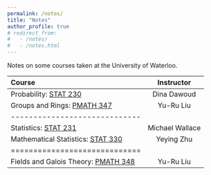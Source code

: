 ```yaml
---
permalink: /notes/
title: "Notes"
author_profile: true
# redirect_from: 
#   - /notes/
#   - /notes.html
---
```


Notes on some courses taken at the University of Waterloo.

| Course | Instructor |
|:--------|:-------:|
| Probability: [STAT 230](../files/S24-STAT230.pdf)  | Dina Dawoud   |
| Groups and Rings: [PMATH 347](../files/F24-PMATH347.pdf)   | Yu-Ru Liu   |
|-----------------------------|
| Statistics: [STAT 231](../files/F24-STAT231.pdf)   | Michael Wallace   |
| Mathematical Statistics: [STAT 330](../files/W25-STAT330.pdf)   | Yeying Zhu   |
|=============================|
| Fields and Galois Theory: [PMATH 348](../files/W25-PMATH348.pdf)   | Yu-Ru Liu   |

<!-- 1. [STAT 230](../files/S24-STAT230.pdf)
2. [PMATH 347](../files/F24-PMATH347.pdf)
3. [STAT 231](../files/F24-STAT231.pdf)
4. [STAT 330](../files/W25-STAT330.pdf)
5. [PMATH 333](../files/W25-PMATH333.pdf)
6. [PMATH 348](../files/W25-PMATH348.pdf) -->

